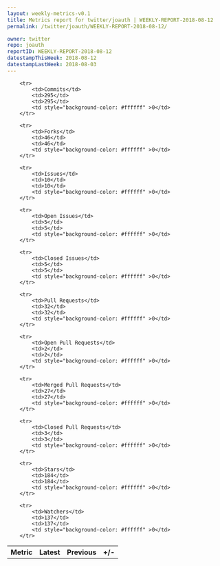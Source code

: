 ```yaml
---
layout: weekly-metrics-v0.1
title: Metrics report for twitter/joauth | WEEKLY-REPORT-2018-08-12
permalink: /twitter/joauth/WEEKLY-REPORT-2018-08-12/

owner: twitter
repo: joauth
reportID: WEEKLY-REPORT-2018-08-12
datestampThisWeek: 2018-08-12
datestampLastWeek: 2018-08-03
---
```




<table style="width: 100%;">
    <tr>
        <th>Metric</th>
        <th>Latest</th>
        <th>Previous</th>
        <th>+/-</th>
    </tr>

        <tr>
            <td>Commits</td>
            <td>295</td>
            <td>295</td>
            <td style="background-color: #ffffff" >0</td>
        </tr>
        
        <tr>
            <td>Forks</td>
            <td>46</td>
            <td>46</td>
            <td style="background-color: #ffffff" >0</td>
        </tr>
        
        <tr>
            <td>Issues</td>
            <td>10</td>
            <td>10</td>
            <td style="background-color: #ffffff" >0</td>
        </tr>
        
        <tr>
            <td>Open Issues</td>
            <td>5</td>
            <td>5</td>
            <td style="background-color: #ffffff" >0</td>
        </tr>
        
        <tr>
            <td>Closed Issues</td>
            <td>5</td>
            <td>5</td>
            <td style="background-color: #ffffff" >0</td>
        </tr>
        
        <tr>
            <td>Pull Requests</td>
            <td>32</td>
            <td>32</td>
            <td style="background-color: #ffffff" >0</td>
        </tr>
        
        <tr>
            <td>Open Pull Requests</td>
            <td>2</td>
            <td>2</td>
            <td style="background-color: #ffffff" >0</td>
        </tr>
        
        <tr>
            <td>Merged Pull Requests</td>
            <td>27</td>
            <td>27</td>
            <td style="background-color: #ffffff" >0</td>
        </tr>
        
        <tr>
            <td>Closed Pull Requests</td>
            <td>3</td>
            <td>3</td>
            <td style="background-color: #ffffff" >0</td>
        </tr>
        
        <tr>
            <td>Stars</td>
            <td>184</td>
            <td>184</td>
            <td style="background-color: #ffffff" >0</td>
        </tr>
        
        <tr>
            <td>Watchers</td>
            <td>137</td>
            <td>137</td>
            <td style="background-color: #ffffff" >0</td>
        </tr>
        
</table>
